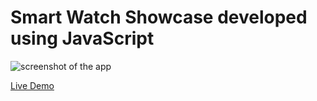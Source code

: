# Smart Watch Showcase developed using JavaScript
 
![screenshot of the app](https://raw.githubusercontent.com/praveenorugantitech/praveenorugantitech-javascript/master/0_Projects/praveenorugantitech-smartwatch-showcase/screenshot.PNG "Smart Watch Showcase")


[Live Demo](https://praveenorugantitech.github.io/praveenorugantitech-javascript/0_Projects/praveenorugantitech-smartwatch-showcase/Demo)


